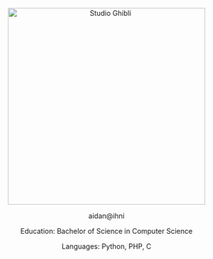 <p align="center">
  <img src="https://media.giphy.com/media/Jbb3KS22397YQ/giphy.gif?cid=ecf05e47qtioy3a45l63k5d1vwtut4d9ukiptnlssgzim9pt&ep=v1_gifs_search&rid=giphy.gif&ct=g" alt="Studio Ghibli" width="400">
</p>

<p align="center">aidan@ihni</p>
<p align="center">Education: Bachelor of Science in Computer Science</p>
<p align="center">Languages: Python, PHP, C</p>
